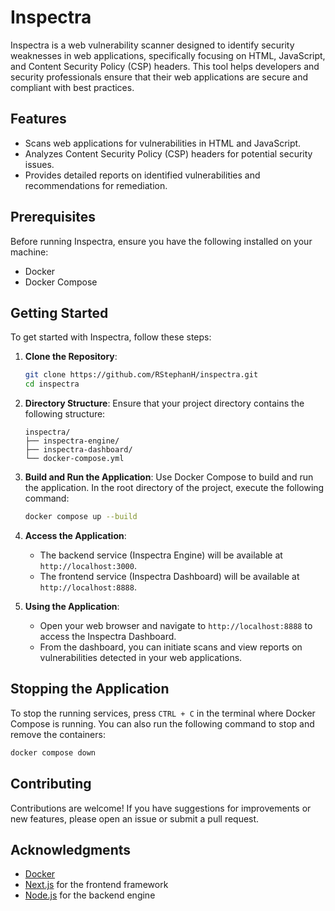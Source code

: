 # Inspectra

Inspectra is a web vulnerability scanner designed to identify security weaknesses in web applications, specifically focusing on HTML, JavaScript, and Content Security Policy (CSP) headers. This tool helps developers and security professionals ensure that their web applications are secure and compliant with best practices.

## Features

- Scans web applications for vulnerabilities in HTML and JavaScript.
- Analyzes Content Security Policy (CSP) headers for potential security issues.
- Provides detailed reports on identified vulnerabilities and recommendations for remediation.

## Prerequisites

Before running Inspectra, ensure you have the following installed on your machine:

- Docker
- Docker Compose

## Getting Started

To get started with Inspectra, follow these steps:

1. **Clone the Repository**:
   ```bash
   git clone https://github.com/RStephanH/inspectra.git
   cd inspectra
   ```

2. **Directory Structure**:
   Ensure that your project directory contains the following structure:
   ```
   inspectra/
   ├── inspectra-engine/
   ├── inspectra-dashboard/
   └── docker-compose.yml
   ```

3. **Build and Run the Application**:
   Use Docker Compose to build and run the application. In the root directory of the project, execute the following command:
   ```bash
   docker compose up --build
   ```

4. **Access the Application**:
   - The backend service (Inspectra Engine) will be available at `http://localhost:3000`.
   - The frontend service (Inspectra Dashboard) will be available at `http://localhost:8888`.

5. **Using the Application**:
   - Open your web browser and navigate to `http://localhost:8888` to access the Inspectra Dashboard.
   - From the dashboard, you can initiate scans and view reports on vulnerabilities detected in your web applications.

## Stopping the Application

To stop the running services, press `CTRL + C` in the terminal where Docker Compose is running. You can also run the following command to stop and remove the containers:
```bash
docker compose down
```

## Contributing

Contributions are welcome! If you have suggestions for improvements or new features, please open an issue or submit a pull request.

## Acknowledgments

- [Docker](https://www.docker.com/)
- [Next.js](https://nextjs.org/) for the frontend framework
- [Node.js](https://nodejs.org/) for the backend engine

